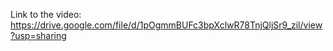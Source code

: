 Link to the video: https://drive.google.com/file/d/1pOgmmBUFc3bpXclwR78TnjQljSr9_zil/view?usp=sharing

